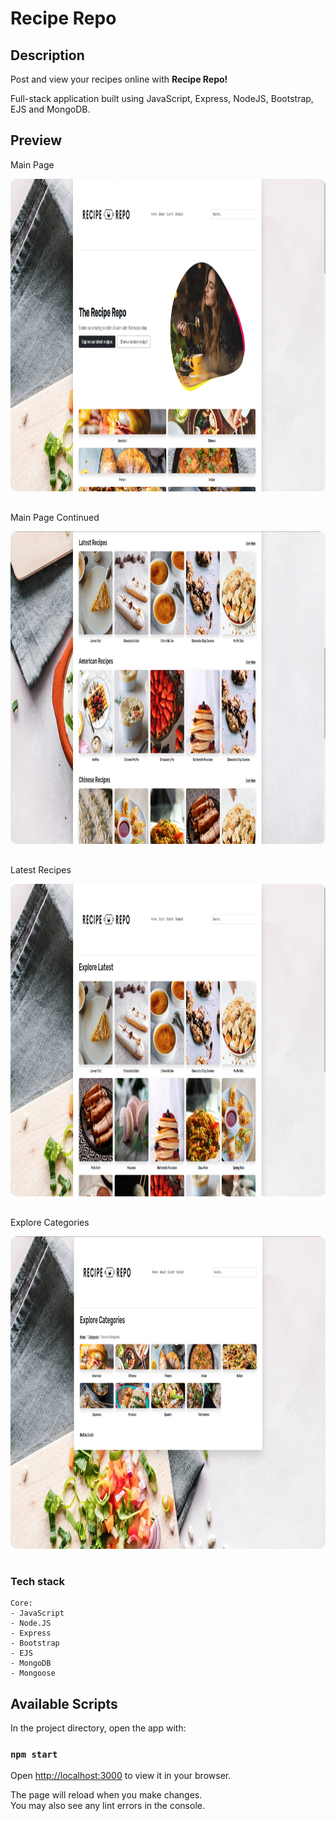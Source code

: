 # Recipe Repo

## Description

<p>Post and view your recipes online with <b>Recipe Repo!</b></p>
<p>Full-stack application built using JavaScript, Express, NodeJS, Bootstrap, EJS and MongoDB.</p>

## Preview

<p>Main Page</p>
<img src="./public/img/screenshots/main.png" height="500" style="border-radius:10px;margin-bottom:1rem;" />
<p>Main Page Continued</p>
<img src="./public/img/screenshots/main-lower.png" height="500" style="border-radius:10px;margin-bottom:1rem;" />
<p>Latest Recipes</p>
<img src="./public/img/screenshots/explore-latest.png" height="500" style="border-radius:10px;margin-bottom:1rem;" />
<p>Explore Categories</p>
<img src="./public/img/screenshots/explore-categories.png" height="500" style="border-radius:10px;margin-bottom:1rem;" />

### Tech stack

```
Core:
- JavaScript
- Node.JS
- Express
- Bootstrap
- EJS
- MongoDB
- Mongoose
```

## Available Scripts

In the project directory, open the app with:

### `npm start`

Open [http://localhost:3000](http://localhost:3000) to view it in your browser.

The page will reload when you make changes.\
You may also see any lint errors in the console.
